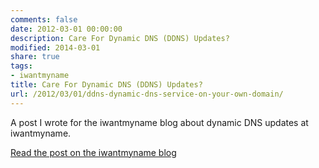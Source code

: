 ```yaml
---
comments: false
date: 2012-03-01 00:00:00
description: Care For Dynamic DNS (DDNS) Updates?
modified: 2014-03-01
share: true
tags:
- iwantmyname
title: Care For Dynamic DNS (DDNS) Updates?
url: /2012/03/01/ddns-dynamic-dns-service-on-your-own-domain/
---
```


A post I wrote for the iwantmyname blog about dynamic DNS updates at iwantmyname.

[Read the post on the iwantmyname blog](https://iwantmyname.com/blog/2012/03/ddns-dynamic-dns-service-on-your-own-domain.html)
